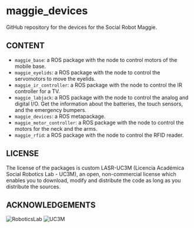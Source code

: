 # maggie_devices

GitHub repository for the devices for the Social Robot Maggie.

## CONTENT

- `maggie_base`: a ROS package with the node to control motors of the mobile base.
- `maggie_eyelids`: a ROS package with the node to control the servomotors to move the eyelids.
- `maggie_ir_controller`: a ROS package with the node to control the IR controller for a TV.
- `maggie_labjack`: a ROS package with the node to control the analog and digital I/O. Get the information about the batteries, the touch sensors, and the emergency bumpers.
- `maggie_devices`: a ROS metapackage.
- `maggie_motor_controller`: a ROS package with the node to control the motors for the neck and the arms.
- `maggie_rfid`: a ROS package with the node to control the RFID reader.

## LICENSE

The license of the packages is custom LASR-UC3M (Licencia Académica Social Robotics Lab - UC3M), an open, non-commercial license which enables you to download, modify and distribute the code as long as you distribute the sources.  

## ACKNOWLEDGEMENTS

![RoboticsLab](http://ieee.uc3m.es/images/thumb/b/b6/Roboticslab_text_new.jpg/128px-Roboticslab_text_new.jpg)
![UC3M](http://ieee.uc3m.es/images/thumb/6/6b/Logo_uc3m_letras.png/256px-Logo_uc3m_letras.png)
